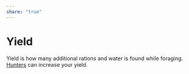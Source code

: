 ```yaml
---  
share: "true"  
---  
```

  
# Yield  
  
Yield is how many additional rations and water is found while foraging. [Hunters](./Hunters.html) can increase your yield.